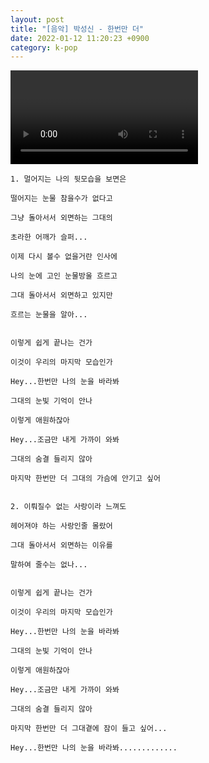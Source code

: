 ```yaml
---
layout: post
title: "[음악] 박성신 - 한번만 더"
date: 2022-01-12 11:20:23 +0900
category: k-pop
---
```


<div class="video-container">
    <video id="player" class="video-js vjs-default-skin vjs-big-play-centered" data-json="/public/json/k-pop/박성신 - 한번만 더.json"></video>
</div>

```
1. 멀어지는 나의 뒷모습을 보면은

떨어지는 눈물 참을수가 없다고

그냥 돌아서서 외면하는 그대의

초라한 어깨가 슬퍼...

이제 다시 볼수 없을거란 인사에

나의 눈에 고인 눈물방울 흐르고

그대 돌아서서 외면하고 있지만

흐르는 눈물을 알아...


이렇게 쉽게 끝나는 건가

이것이 우리의 마지막 모습인가

Hey...한번만 나의 눈을 바라봐

그대의 눈빛 기억이 안나

이렇게 애원하잖아

Hey...조금만 내게 가까이 와봐

그대의 숨결 들리지 않아

마지막 한번만 더 그대의 가슴에 안기고 싶어


2. 이뤄질수 없는 사랑이라 느껴도

헤어져야 하는 사랑인줄 몰랐어

그대 돌아서서 외면하는 이유를

말하여 줄수는 없나...


이렇게 쉽게 끝나는 건가

이것이 우리의 마지막 모습인가

Hey...한번만 나의 눈을 바라봐

그대의 눈빛 기억이 안나

이렇게 애원하잖아

Hey...조금만 내게 가까이 와봐

그대의 숨결 들리지 않아

마지막 한번만 더 그대곁에 잠이 들고 싶어...

Hey...한번만 나의 눈을 바라봐.............
```